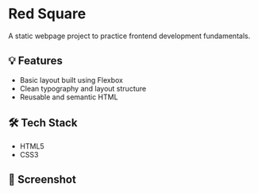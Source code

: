 # Red Square

A static webpage project to practice frontend development fundamentals.

## 💡 Features

- Basic layout built using Flexbox
- Clean typography and layout structure
- Reusable and semantic HTML

## 🛠 Tech Stack

- HTML5
- CSS3

## 📸 Screenshot

